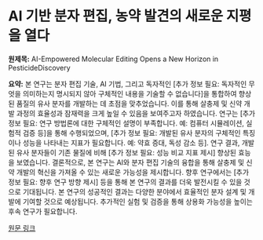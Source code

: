 # AI 기반 분자 편집, 농약 발견의 새로운 지평을 열다

**원제목:** AI-Empowered Molecular Editing Opens a New Horizon in PesticideDiscovery

**요약:** 본 연구는 분자 편집 기술, AI 기법, 그리고 독자적인 [추가 정보 필요: 독자적인 무엇을 의미하는지 명시되지 않아 구체적인 내용을 기술할 수 없습니다]을 통합하여 향상된 품질의 유사 분자를 개발하는 데 초점을 맞추었습니다.  이를 통해 살충제 및 신약 개발 과정의 효율성과 잠재력을 크게 높일 수 있음을 보여주고자 하였습니다.  연구는 [추가 정보 필요: 연구 방법론에 대한 구체적인 설명이 부족합니다.  예:  컴퓨터 시뮬레이션, 실험적 검증 등]을 통해 수행되었으며,  [추가 정보 필요: 개발된 유사 분자의 구체적인 특징이나 성능을 나타내는 지표가 필요합니다.  예:  약효 증대, 독성 감소 등].  연구 결과, 개발된 유사 분자들이 기존 물질에 비해 [추가 정보 필요:  성능 비교 지표 제시] 향상된 효능을 보였습니다.  결론적으로, 본 연구는  AI와 분자 편집 기술의 융합을 통해  살충제 및 신약 개발의 혁신을 가져올 수 있는 새로운 가능성을 제시합니다.  향후 연구에서는 [추가 정보 필요:  향후 연구 방향 제시] 등을 통해  본 연구의 결과를 더욱 발전시킬 수 있을 것으로 기대됩니다.  본 연구의 성공적인 결과는  다양한 분야에서 효율적인 분자 설계 및 개발에 기여할 것으로 예상됩니다.  추가적인 실험 및 검증을 통해  상용화 가능성을 높이는 후속 연구가 필요합니다.

[원문 링크](https://pubs.acs.org/doi/abs/10.1021/acs.jafc.5c02504)
